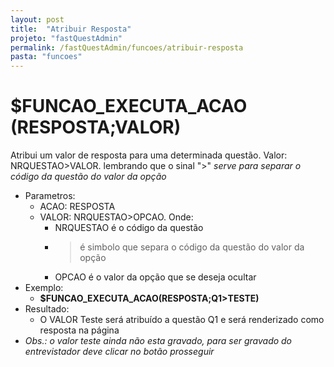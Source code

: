 ```yaml
---
layout: post
title:  "Atribuir Resposta"
projeto: "fastQuestAdmin"
permalink: /fastQuestAdmin/funcoes/atribuir-resposta
pasta: "funcoes"
---
```

# $FUNCAO_EXECUTA_ACAO (RESPOSTA;VALOR)

Atribui um valor de resposta para uma determinada questão. Valor: NRQUESTAO>VALOR. lembrando que o sinal ">" *serve para separar o código da questão do valor da opção*

- Parametros: 
    - ACAO: RESPOSTA
    - VALOR: NRQUESTAO>OPCAO. Onde: 
        - NRQUESTAO é o código da questão
        - > é simbolo que separa o código da questão do valor da opção
        - OPCAO é o valor da opção que se deseja ocultar
- Exemplo:
    - **$FUNCAO_EXECUTA_ACAO(RESPOSTA;Q1>TESTE)**
- Resultado:
    - O VALOR Teste será atribuído a questão Q1 e será renderizado como resposta na página
 - *Obs.: o valor teste ainda não esta gravado, para ser gravado do entrevistador deve clicar no botão prosseguir*